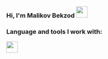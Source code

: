### Hi, I'm Malikov Bekzod <img src="https://media.giphy.com/media/hvRJCLFzcasrR4ia7z/giphy.gif" width="30" >
### Language and tools I work with:
<code><img src="https://w7.pngwing.com/pngs/390/229/png-transparent-logo-html5-brand-design-text-logo-number.png" width="30"></code>

